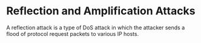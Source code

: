 #  Reflection and Amplification Attacks 

A reflection attack is a type of DoS attack in which the attacker sends a flood of protocol request packets to various IP hosts. 
